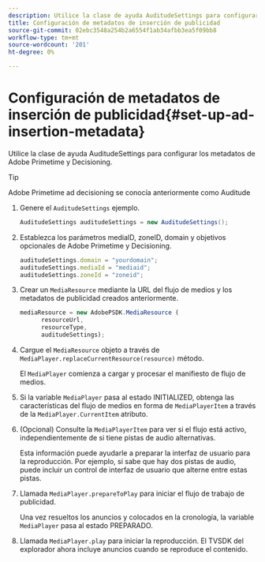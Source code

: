 ```yaml
---
description: Utilice la clase de ayuda AuditudeSettings para configurar los metadatos de Adobe Primetime y Decisioning.
title: Configuración de metadatos de inserción de publicidad
source-git-commit: 02ebc3548a254b2a6554f1ab34afbb3ea5f09bb8
workflow-type: tm+mt
source-wordcount: '201'
ht-degree: 0%

---
```


# Configuración de metadatos de inserción de publicidad{#set-up-ad-insertion-metadata}

Utilice la clase de ayuda AuditudeSettings para configurar los metadatos de Adobe Primetime y Decisioning.

>[!TIP]
>
>Adobe Primetime ad decisioning se conocía anteriormente como Auditude

1. Genere el `AuditudeSettings` ejemplo.

   ```java
   AuditudeSettings auditudeSettings = new AuditudeSettings();
   ```

1. Establezca los parámetros mediaID, zoneID, domain y objetivos opcionales de Adobe Primetime y Decisioning.

   ```js
   auditudeSettings.domain = "yourdomain"; 
   auditudeSettings.mediaId = "mediaid"; 
   auditudeSettings.zoneId = "zoneid";
   ```

1. Crear un `MediaResource` mediante la URL del flujo de medios y los metadatos de publicidad creados anteriormente.

   ```js
   mediaResource = new AdobePSDK.MediaResource ( 
         resourceUrl, 
         resourceType,  
         auditudeSettings);
   ```

1. Cargue el `MediaResource` objeto a través de `MediaPlayer.replaceCurrentResource(resource)` método.

   El `MediaPlayer` comienza a cargar y procesar el manifiesto de flujo de medios.

1. Si la variable `MediaPlayer` pasa al estado INITIALIZED, obtenga las características del flujo de medios en forma de `MediaPlayerItem` a través de la `MediaPlayer.CurrentItem` atributo.
1. (Opcional) Consulte la `MediaPlayerItem` para ver si el flujo está activo, independientemente de si tiene pistas de audio alternativas.

   Esta información puede ayudarle a preparar la interfaz de usuario para la reproducción. Por ejemplo, si sabe que hay dos pistas de audio, puede incluir un control de interfaz de usuario que alterne entre estas pistas.

1. Llamada `MediaPlayer.prepareToPlay` para iniciar el flujo de trabajo de publicidad.

   Una vez resueltos los anuncios y colocados en la cronología, la variable `  MediaPlayer ` pasa al estado PREPARADO.
1. Llamada `MediaPlayer.play` para iniciar la reproducción.
El TVSDK del explorador ahora incluye anuncios cuando se reproduce el contenido.
